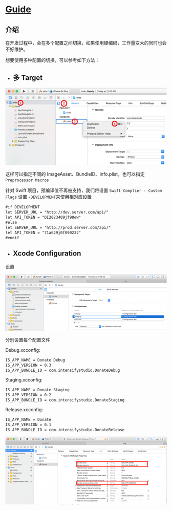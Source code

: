 # [Guide](https://www.appcoda.com.tw/xcconfig-guide/)

##  介绍

在开发过程中，会在多个配置之间切换，如果使用硬编码，工作量变大的同时也会不好维护。

想要使用多种配置的切换，可以参考如下方法：

* ## 多 Target

![Image](/iOS/images/Duplicate-target.png)

这样可以指定不同的 ImageAsset、BundleID、info.plist，也可以指定`Preprocessor Macros`

针对 Swift 项目，预编译值不再被支持，我们将设置 `Swift Complier - Custom Flags` 设置 `-DEVELOPMENT`来使用相对应设置

```
#if DEVELOPMENT
let SERVER_URL = "http://dev.server.com/api/"
let API_TOKEN = "DI2023409jf90ew"
#else
let SERVER_URL = "http://prod.server.com/api/"
let API_TOKEN = "71a629j0f090232"
#endif

```

* ## Xcode Configuration

设置 

![Image](/iOS/images/Xcode-Configuration-setting.png)

分别设置每个配置文件

Debug.xcconfig:
```
IS_APP_NAME = Donate Debug
IS_APP_VERSION = 0.3
IS_APP_BUNDLE_ID = com.intensifystudio.DonateDebug
```

Staging.xcconfig:
```
IS_APP_NAME = Donate Staging
IS_APP_VERSION = 0.2
IS_APP_BUNDLE_ID = com.intensifystudio.DonateStaging
```

Release.xcconfig:
```
IS_APP_NAME = Donate
IS_APP_VERSION = 0.1
IS_APP_BUNDLE_ID = com.intensifystudio.DonateRelease
```

![Image](/iOS/images/Xcode-config-set.png)